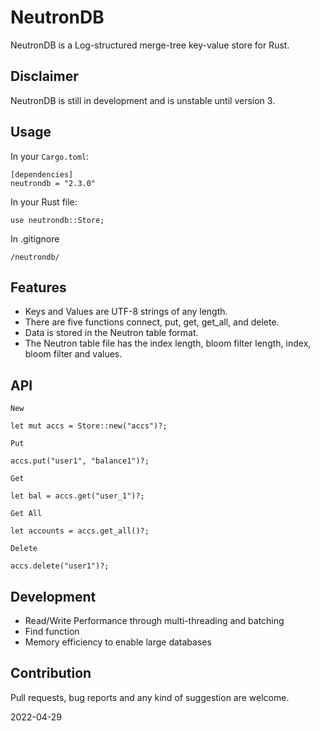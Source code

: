 # NeutronDB

NeutronDB is a Log-structured merge-tree key-value store for Rust.

## Disclaimer

NeutronDB is still in development and is unstable until version 3.

## Usage

In your `Cargo.toml`:

```text
[dependencies]
neutrondb = "2.3.0"
```

In your Rust file:

```text
use neutrondb::Store;
```

In .gitignore

```text
/neutrondb/
```

## Features

- Keys and Values are UTF-8 strings of any length.
- There are five functions connect, put, get, get_all, and delete.
- Data is stored in the Neutron table format.
- The Neutron table file has the index length, bloom filter length, index, bloom filter and values.

## API

`New`

```text
let mut accs = Store::new("accs")?;
```

`Put`

```text
accs.put("user1", "balance1")?;
```

`Get`

```text
let bal = accs.get("user_1")?;
```

`Get All`

```text
let accounts = accs.get_all()?;
```

`Delete`

```text
accs.delete("user1")?;
```

## Development

- Read/Write Performance through multi-threading and batching
- Find function
- Memory efficiency to enable large databases

## Contribution

Pull requests, bug reports and any kind of suggestion are welcome.

2022-04-29
